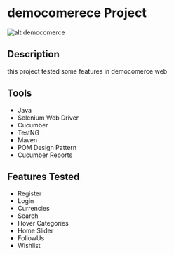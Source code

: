 # democomerece Project
![alt democomerce](https://demo.nopcommerce.com/Themes/DefaultClean/Content/images/logo.png)

## Description

this project tested some features in democomerce web

## Tools

* Java
* Selenium Web Driver
* Cucumber
* TestNG
* Maven
* POM Design Pattern
* Cucumber Reports

## Features Tested

* Register
* Login
* Currencies
* Search
* Hover Categories
* Home Slider
* FollowUs
* Wishlist
